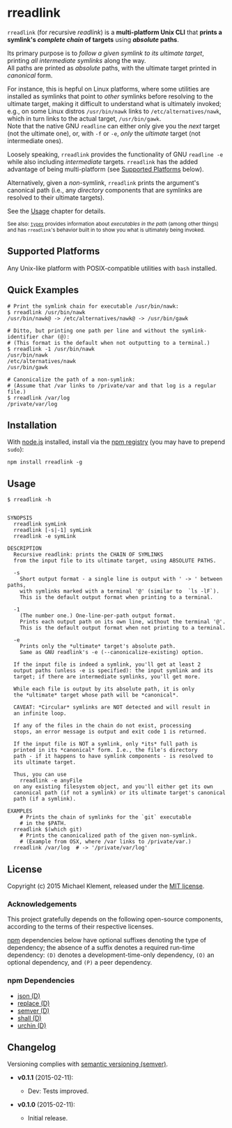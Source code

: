 # rreadlink

`rreadlink` (for *r*ecursive *readlink*) is a **multi-platform Unix CLI** that **prints a symlink's _complete chain_ of targets** using **_absolute_ paths**.

Its primary purpose is to _follow a given symlink to its ultimate target_, printing _all intermediate symlinks_ along the way.  
All paths are printed as _absolute_ paths, with the ultimate target printed in _canonical_ form.

For instance, this is hepful on Linux platforms, where some utilities are installed as symlinks that point to _other_ symlinks before resolving
to the ultimate target, making it difficult to understand what is ultimately invoked; e.g., on some Linux distros `/usr/bin/nawk` links to `/etc/alternatives/nawk`, which in turn links to the actual target, `/usr/bin/gawk`.  
Note that the native GNU `readline` can either only give you the _next_ target (not the ultimate one), or, with `-f` or `-e`, _only_ the _ultimate_ target (not intermediate ones).

Loosely speaking, `rreadlink` provides the functionality of GNU `readline -e` while also including _intermediate_ targets.
`rreadlink` has the added advantage of being multi-platform (see [Supported Platforms](#supported-platforms) below).

Alternatively, given a _non_-symlink, `rreadlink` prints the argument's canonical path (i.e., any _directory_ components that are symlinks are resolved to their ultimate targets).

See the [Usage](#usage) chapter for details.

<sup>See also: [`typex`](https://github.com/mklement0/typex) provides information about _executables in the path_ (among other things) and has `rreadlink`'s behavior built in to show you what is ultimately being invoked.</sup>

## Supported Platforms

Any Unix-like platform with POSIX-compatible utilities with `bash` installed.

## Quick Examples

```shell
# Print the symlink chain for executable /usr/bin/nawk:
$ rreadlink /usr/bin/nawk
/usr/bin/nawk@ -> /etc/alternatives/nawk@ -> /usr/bin/gawk

# Ditto, but printing one path per line and without the symlink-identifier char (@):
# (This format is the default when not outputting to a terminal.)
$ rreadlink -1 /usr/bin/nawk
/usr/bin/nawk
/etc/alternatives/nawk
/usr/bin/gawk

# Canonicalize the path of a non-symlink:
# (Assume that /var links to /private/var and that log is a regular file.)
$ rreadlink /var/log
/private/var/log

```

## Installation

With [node.js](http://nodejs.org/) installed, install via the [npm registry](https://www.npmjs.com/) (you may have to prepend `sudo`):

	npm install rreadlink -g

<!-- DO NOT EDIT: This chapter is updated by `make update-readme/release`. ALSO, LEAVE AT LEAST 1 BLANK LINE AFTER THIS COMMENT. -->

## Usage

```
$ rreadlink -h


SYNOPSIS
  rreadlink symLink
  rreadlink [-s|-1] symLink
  rreadlink -e symLink

DESCRIPTION
  Recursive readlink: prints the CHAIN OF SYMLINKS
  from the input file to its ultimate target, using ABSOLUTE PATHS.

  -s
    Short output format - a single line is output with ' -> ' between paths,
    with symlinks marked with a terminal '@' (similar to  `ls -lF`).
    This is the default output format when printing to a terminal.

  -1 
    (The number one.) One-line-per-path output format.
    Prints each output path on its own line, without the terminal '@'.
    This is the default output format when not printing to a terminal.

  -e
    Prints only the *ultimate* target's absolute path.
    Same as GNU readlink's -e (--canonicalize-existing) option.
  
  If the input file is indeed a symlink, you'll get at least 2
  output paths (unless -e is specified): the input symlink and its
  target; if there are intermediate symlinks, you'll get more.

  While each file is output by its absolute path, it is only
  the *ultimate* target whose path will be *canonical*.

  CAVEAT: *Circular* symlinks are NOT detected and will result in
  an infinite loop.

  If any of the files in the chain do not exist, processing
  stops, an error message is output and exit code 1 is returned.

  If the input file is NOT a symlink, only *its* full path is
  printed in its *canonical* form. I.e., the file's directory
  path - if it happens to have symlink components - is resolved to
  its ultimate target.

  Thus, you can use
    rreadlink -e anyFile
  on any existing filesystem object, and you'll either get its own
  canonical path (if not a symlink) or its ultimate target's canonical
  path (if a symlink).

EXAMPLES
    # Prints the chain of symlinks for the `git` executable
    # in the $PATH.
  rreadlink $(which git)
    # Prints the canonicalized path of the given non-symlink.
    # (Example from OSX, where /var links to /private/var.)
  rreadlink /var/log  # -> '/private/var/log'
```

<!-- DO NOT EDIT: This chapter is updated by `make update-readme/release`. ALSO, LEAVE AT LEAST 1 BLANK LINE AFTER THIS COMMENT. -->

## License

Copyright (c) 2015 Michael Klement, released under the [MIT license](https://spdx.org/licenses/MIT#licenseText).

### Acknowledgements

This project gratefully depends on the following open-source components, according to the terms of their respective licenses.

[npm](https://www.npmjs.com/) dependencies below have optional suffixes denoting the type of dependency; the absence of a suffix denotes a required run-time dependency: `(D)` denotes a development-time-only dependency, `(O)` an optional dependency, and `(P)` a peer dependency.

<!-- DO NOT EDIT: This chapter is updated by `make update-readme/release`. ALSO, LEAVE AT LEAST 1 BLANK LINE AFTER THIS COMMENT. -->

### npm Dependencies

* [json (D)](https://github.com/trentm/json)
* [replace (D)](https://github.com/harthur/replace)
* [semver (D)](https://github.com/isaacs/node-semver)
* [shall (D)](https://github.com/mklement0/shall)
* [urchin (D)](https://github.com/tlevine/urchin)

<!-- DO NOT EDIT: This chapter is updated by `make update-readme/release`. ALSO, LEAVE AT LEAST 1 BLANK LINE AFTER THIS COMMENT. -->

## Changelog

Versioning complies with [semantic versioning (semver)](http://semver.org/).

<!-- NOTE: An entry template is automatically added each time `make version` is called. Fill in changes afterwards. -->

* **v0.1.1** (2015-02-11):
  * Dev: Tests improved.

* **v0.1.0** (2015-02-11):
  * Initial release.
